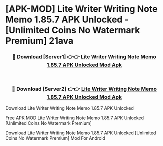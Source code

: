 # [APK-MOD] Lite Writer  Writing Note Memo 1.85.7 APK Unlocked - [Unlimited Coins No Watermark Premium] 21ava



<div align="center">
<h3>🔴 Download [Server1] 👉👉 <a href="https://momento.my/?title=Lite_Writer__Writing_Note_Memo_1.85.7_APK_Unlocked">Lite Writer  Writing Note Memo 1.85.7 APK Unlocked Mod Apk</a></h3><br>

<h3>🔴 Download [Server2] 👉👉 <a href="https://momento.my/?title=Lite_Writer__Writing_Note_Memo_1.85.7_APK_Unlocked">Lite Writer  Writing Note Memo 1.85.7 APK Unlocked Mod Apk</a></h3>
</div>



Download Lite Writer  Writing Note Memo 1.85.7 APK Unlocked 

Free APK MOD Lite Writer  Writing Note Memo 1.85.7 APK Unlocked [Unlimited Coins No Watermark Premium]

Download Lite Writer  Writing Note Memo 1.85.7 APK Unlocked [Unlimited Coins No Watermark Premium] Mod For Android

